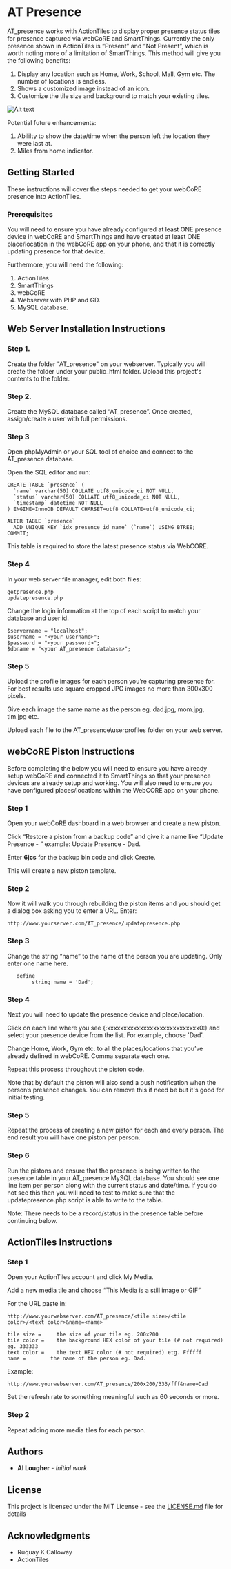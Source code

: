 # AT Presence

AT_presence works with ActionTiles to display proper presence status tiles for presence captured via webCoRE and SmartThings. Currently the only presence shown in ActionTiles is “Present” and “Not Present”, which is worth noting more of a limitation of SmartThings. This method will give you the following benefits:

1. Display any location such as Home, Work, School, Mall, Gym etc. The number of locations is endless.
2. Shows a customized image instead of an icon.
3. Customize the tile size and background to match your existing tiles.

![Alt text](example/screenshot.JPG?raw=true "Title")

Potential future enhancements:

1. Abililty to show the date/time when the person left the location they were last at.
2. Miles from home indicator.

## Getting Started

These instructions will cover the steps needed to get your webCoRE presence into ActionTiles.

### Prerequisites

You will need to ensure you have already configured at least ONE presence device in webCoRE and SmartThings and have created at least ONE place/location in the webCoRE app on your phone, and that it is correctly updating presence for that device.

Furthermore, you will need the following:

1. ActionTiles
2. SmartThings
3. webCoRE
4. Webserver with PHP and GD.
5. MySQL database.

## Web Server Installation Instructions

### Step 1.

Create the folder "AT_presence" on your webserver. Typically you will create the folder under your public_html folder.
Upload this project's contents to the folder.

### Step 2.

Create the MySQL database called “AT_presence”. Once created, assign/create a user with full permissions.

### Step 3

Open phpMyAdmin or your SQL tool of choice and connect to the AT_presence database.

Open the SQL editor and run:

```
CREATE TABLE `presence` (
  `name` varchar(50) COLLATE utf8_unicode_ci NOT NULL,
  `status` varchar(50) COLLATE utf8_unicode_ci NOT NULL,
  `timestamp` datetime NOT NULL
) ENGINE=InnoDB DEFAULT CHARSET=utf8 COLLATE=utf8_unicode_ci;

ALTER TABLE `presence`
  ADD UNIQUE KEY `idx_presence_id_name` (`name`) USING BTREE;
COMMIT;

```

This table is required to store the latest presence status via WebCORE.

### Step 4

In your web server file manager, edit both files:

```
getpresence.php
updatepresence.php
```

Change the login information at the top of each script to match your database and user id.

```
$servername = "localhost";
$username = "<your username>";
$password = "<your password>";
$dbname = "<your AT_presence database>";
```

### Step 5

Upload the profile images for each person you’re capturing presence for. For best results use square cropped JPG images no more than 300x300 pixels. 

Give each image the same name as the person eg. dad.jpg, mom.jpg, tim.jpg etc.

Upload each file to the AT_presence\userprofiles folder on your web server.

## webCoRE Piston Instructions

Before completing the below you will need to ensure you have already setup webCoRE and connected it to SmartThings so that your presence devices are already setup and working. You will also need to ensure you have configured places/locations within the WebCORE app on your phone.

### Step 1 

Open your webCoRE dashboard in a web browser and create a new piston.

Click “Restore a piston from a backup code” and give it a name like “Update Presence - <name of person>” example: Update Presence - Dad.

Enter **6jcs** for the backup bin code and click Create.

This will create a new piston template.

### Step 2

Now it will walk you through rebuilding the piston items and you should get a dialog box asking you to enter a URL. Enter:

```
http://www.yourserver.com/AT_presence/updatepresence.php
```

### Step 3

Change the string “name” to the name of the person you are updating. Only enter one name here.

```
   define 
        string name = 'Dad';
```

### Step 4

Next you will need to update the presence device and place/location.

Click on each line where you see {:xxxxxxxxxxxxxxxxxxxxxxxxxxxx0:} and select your presence device from the list. For example, choose 'Dad'.

Change Home, Work, Gym etc. to all the places/locations that you’ve already defined in webCoRE. Comma separate each one.

Repeat this process throughout the piston code.

Note that by default the piston will also send a push notification when the person’s presence changes. You can remove this if need be but it's good for initial testing.

### Step 5

Repeat the process of creating a new piston for each and every person. The end result you will have one piston per person.

### Step 6

Run the pistons and ensure that the presence is being written to the presence table in your AT_presence MySQL database. You should see one line item per person along with the current status and date/time. If you do not see this then you will need to test to make sure that the updatepresence.php script is able to write to the table.

Note: There needs to be a record/status in the presence table before continuing below.


## ActionTiles Instructions

### Step 1

Open your ActionTiles account and click My Media.

Add a new media tile and choose “This Media is a still image or GIF”

For the URL paste in:

```
http://www.yourwebserver.com/AT_presence/<tile size>/<tile color>/<text color>&name=<name>

tile size = 	the size of your tile eg. 200x200
tile color = 	the background HEX color of your tile (# not required) eg. 333333
text color =	the text HEX color (# not required) etg. Ffffff
name = 	      the name of the person eg. Dad.
```

Example:

```
http://www.yourwebserver.com/AT_presence/200x200/333/fff&name=Dad
```

Set the refresh rate to something meaningful such as 60 seconds or more.

### Step 2

Repeat adding more media tiles for each person.

## Authors

* **Al Lougher** - *Initial work* 

## License

This project is licensed under the MIT License - see the [LICENSE.md](LICENSE.md) file for details

## Acknowledgments

* Ruquay K Calloway
* ActionTiles  
